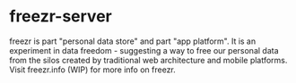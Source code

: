 # freezr-server
freezr is part "personal data store" and part "app platform". 
It is an experiment in data freedom - suggesting a way to free our personal data from the silos created by traditional web architecture and mobile platforms. 
Visit freezr.info (WIP) for more info on freezr.
